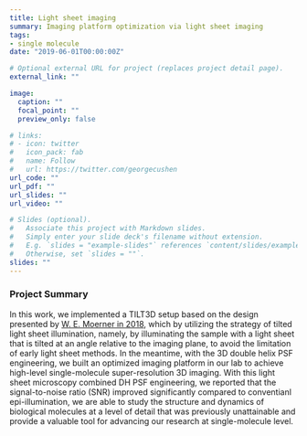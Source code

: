 ```yaml
---
title: Light sheet imaging
summary: Imaging platform optimization via light sheet imaging
tags:
- single molecule
date: "2019-06-01T00:00:00Z"

# Optional external URL for project (replaces project detail page).
external_link: ""

image:
  caption: ""
  focal_point: ""
  preview_only: false

# links:
# - icon: twitter
#   icon_pack: fab
#   name: Follow
#   url: https://twitter.com/georgecushen
url_code: ""
url_pdf: ""
url_slides: ""
url_video: ""

# Slides (optional).
#   Associate this project with Markdown slides.
#   Simply enter your slide deck's filename without extension.
#   E.g. `slides = "example-slides"` references `content/slides/example-slides.md`.
#   Otherwise, set `slides = ""`.
slides: ""
---
```



### Project Summary

In this work, we implemented a TILT3D setup based on the design presented by [W. E. Moerner in 2018](https://www.nature.com/articles/s41467-017-02563-4), which by utilizing the strategy of tilted light sheet illumination, namely, by illuminating the sample with a light sheet that is tilted at an angle relative to the imaging plane, to avoid the limitation of early light sheet methods. In the meantime, with the 3D double helix PSF engineering, we built an optimized imaging platform in our lab to achieve high-level single-molecule super-resolution 3D imaging. With this light sheet microscopy combined DH PSF engineering, we reported that the signal-to-noise ratio (SNR) improved significantly compared to conventianl epi-illumination, we are able to study the structure and dynamics of biological molecules at a level of detail that was previously unattainable and provide a valuable tool for advancing our research at single-molecule level.


